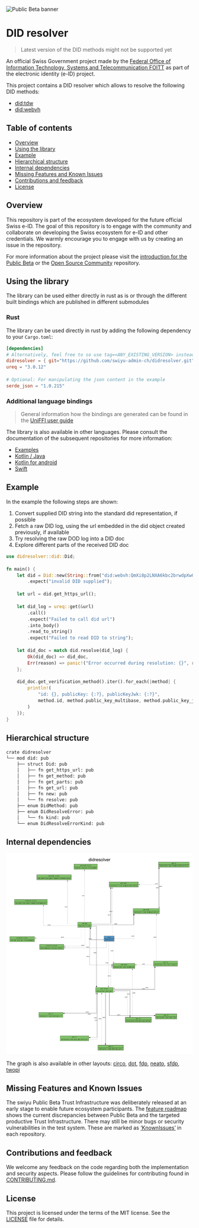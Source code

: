 ![Public Beta banner](https://github.com/swiyu-admin-ch/swiyu-admin-ch.github.io/blob/main/assets/images/github-banner.jpg)

# DID resolver

> Latest version of the DID methods might not be supported yet

An official Swiss Government project made by the [Federal Office of Information Technology, Systems and Telecommunication FOITT](https://www.bit.admin.ch/)
as part of the electronic identity (e-ID) project.

This project contains a DID resolver which allows to resolve the following DID methods:
- [did:tdw](https://identity.foundation/didwebvh/v0.3/#create-register)
- [did:webvh](https://identity.foundation/didwebvh/v1.0/#create-register)

## Table of contents

- [Overview](#overview)
- [Using the library](#using-the-library)
- [Example](#example)
- [Hierarchical structure](#hierarchical-structure)
- [Internal dependencies](#internal-dependencies)
- [Missing Features and Known Issues](#missing-features-and-known-issues)
- [Contributions and feedback](#contributions-and-feedback)
- [License](#license)

## Overview

This repository is part of the ecosystem developed for the future official Swiss e-ID.
The goal of this repository is to engage with the community and collaborate on developing the Swiss ecosystem for e-ID and other credentials.
We warmly encourage you to engage with us by creating an issue in the repository.

For more information about the project please visit the [introduction for the Public Beta](https://www.eid.admin.ch/de/public-beta) or the [Open Source Community](https://github.com/swiyu-admin-ch/community) repository.

## Using the library

The library can be used either directly in rust as is or through the different built bindings which are published in different submodules

### Rust

The library can be used directly in rust by adding the following dependency to your `Cargo.toml`:
````toml
[dependencies]
# Alternatively, feel free to so use tag=<ANY_EXISTING_VERSION> instead of branch="main"
didresolver = { git="https://github.com/swiyu-admin-ch/didresolver.git", branch="main" }
ureq = "3.0.12"

# Optional: For manipulating the json content in the example
serde_json = "1.0.215"
````

### Additional language bindings

> General information how the bindings are generated can be found in the [UniFFI user guide](https://mozilla.github.io/uniffi-rs/latest/)

The library is also available in other languages. Please consult the documentation of the subsequent repositories for more information:
- [Examples](https://github.com/swiyu-admin-ch/didresolver-examples)
- [Kotlin / Java](https://github.com/swiyu-admin-ch/didresolver-kotlin)
- [Kotlin for android](https://github.com/swiyu-admin-ch/didresolver-kotlin-android)
- [Swift](https://github.com/swiyu-admin-ch/didresolver-swift)

## Example

In the example the following steps are shown:
1. Convert supplied DID string into the standard did representation, if possible
2. Fetch a raw DID log, using the url embedded in the did object created previously, if available 
3. Try resolving the raw DOD log into a DID doc
4. Explore different parts of the received DID doc
```rust
use didresolver::did::Did;

fn main() {
    let did = Did::new(String::from("did:webvh:QmXi8p2LNXA6kbc2brwdpXwGETHCrPoFk15yPbLaAu27Pj:gist.githubusercontent.com:vst-bit:20c3f59d8179e324a6e29aef45240db4:raw:7870280f80dfcfb7459ee1488df4ab33f2bcf709"))
        .expect("invalid DID supplied");

    let url = did.get_https_url();

    let did_log = ureq::get(&url)
        .call()
        .expect("Failed to call did url")
        .into_body()
        .read_to_string()
        .expect("Failed to read DID to string");

    let did_doc = match did.resolve(did_log) {
        Ok(did_doc) => did_doc,
        Err(reason) => panic!("Error occurred during resolution: {}", reason),
    };

    did_doc.get_verification_method().iter().for_each(|method| {
        println!(
            "id: {}, publicKey: {:?}, publicKeyJwk: {:?}",
            method.id, method.public_key_multibase, method.public_key_jwk
        )
    });
}
```

## Hierarchical structure

```text
crate didresolver
└── mod did: pub
    ├── struct Did: pub
    │   ├── fn get_https_url: pub
    │   ├── fn get_method: pub
    │   ├── fn get_parts: pub
    │   ├── fn get_url: pub
    │   ├── fn new: pub
    │   └── fn resolve: pub
    ├── enum DidMethod: pub
    ├── enum DidResolveError: pub
    │   └── fn kind: pub
    └── enum DidResolveErrorKind: pub
```

## Internal dependencies

![Dependencies](/images/dependencies.png)

The graph is also available in other layouts: [circo](/images/dependencies-circo.png), [dot](/images/dependencies-dot.png), [fdp](/images/dependencies-fdp.png), [neato](/images/dependencies-neato.png), [sfdp](/images/dependencies-sfdp.png), [twopi](/images/dependencies-twopi.png)  

## Missing Features and Known Issues

The swiyu Public Beta Trust Infrastructure was deliberately released at an early stage to enable future ecosystem participants. The [feature roadmap](https://github.com/orgs/swiyu-admin-ch/projects/1/views/7) shows the current discrepancies between Public Beta and the targeted productive Trust Infrastructure. There may still be minor bugs or security vulnerabilities in the test system. These are marked as [‘KnownIssues’](../../issues) in each repository.

## Contributions and feedback

We welcome any feedback on the code regarding both the implementation and security aspects. Please follow the guidelines for contributing found in [CONTRIBUTING.md](./CONTRIBUTING.md).

## License

This project is licensed under the terms of the MIT license. See the [LICENSE](LICENSE.md) file for details.

